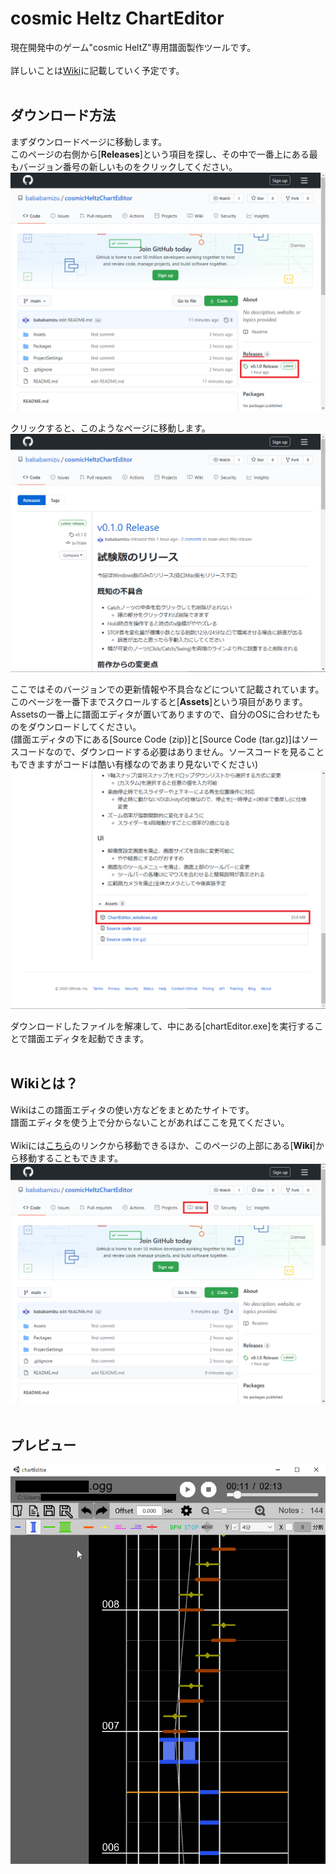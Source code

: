 # cosmic Heltz ChartEditor

現在開発中のゲーム"cosmic HeltZ"専用譜面製作ツールです。  
<br>
詳しいことは[Wiki](https://github.com/bababamizu/cosmicHeltzChartEditor/wiki)に記載していく予定です。
<br>
<br>

## ダウンロード方法
  
まずダウンロードページに移動します。  
このページの右側から[**Releases**]という項目を探し、その中で一番上にある最もバージョン番号の新しいものをクリックしてください。  
![HowToDownload_1](https://github.com/bababamizu/cosmicHeltzChartEditor/blob/image/_images/wiki/HowToDownload/HowToDownload_1.png)  

クリックすると、このようなページに移動します。  
![HowToDownload_2](https://github.com/bababamizu/cosmicHeltzChartEditor/blob/image/_images/wiki/HowToDownload/HowToDownload_2.png)  

ここではそのバージョンでの更新情報や不具合などについて記載されています。  
このページを一番下までスクロールすると[**Assets**]という項目があります。Assetsの一番上に譜面エディタが置いてありますので、自分のOSに合わせたものをダウンロードしてください。  
(譜面エディタの下にある[Source Code (zip)]と[Source Code (tar.gz)]はソースコードなので、ダウンロードする必要はありません。ソースコードを見ることもできますがコードは酷い有様なのであまり見ないでください)  
![HowToDownload_3](https://github.com/bababamizu/cosmicHeltzChartEditor/blob/image/_images/wiki/HowToDownload/HowToDownload_3.png)  

ダウンロードしたファイルを解凍して、中にある[chartEditor.exe]を実行することで譜面エディタを起動できます。  
<br>

## Wikiとは？
Wikiはこの譜面エディタの使い方などをまとめたサイトです。  
譜面エディタを使う上で分からないことがあればここを見てください。  
<br>
Wikiには[こちら](https://github.com/bababamizu/cosmicHeltzChartEditor/wiki)のリンクから移動できるほか、このページの上部にある[**Wiki**]から移動することもできます。  
![HowToWiki_1](https://github.com/bababamizu/cosmicHeltzChartEditor/blob/image/_images/wiki/HowToWiki/HowToWiki_1.png)  
<br>


## プレビュー
  
![Preview_1](https://github.com/bababamizu/cosmicHeltzChartEditor/blob/image/_images/wiki/Preview/Preview_1.png)

<br>
